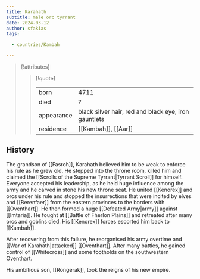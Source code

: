 ```yaml
---
title: Karahath
subtitle: male orc tyrrant
date: 2024-03-12
author: sfakias
tags:

  - countries/Kambah

---
```

> [!attributes]
> 
> > [!quote]
> >
> > | | |
> > | --- | --- |
> > | born | 4711 |
> > | died | ? |
> > | appearance | black silver hair, red and black eye, iron gauntlets |
> > | residence | [[Kambah]], [[Aar]] |

## History

The grandson of [[Fasroh]], Karahath believed him to be weak to enforce his rule as he grew old. He stepped into the throne room, killed him and claimed the [[Scrolls of the Supreme Tyrrant|Tyrrant Scroll]] for himself. Everyone accepted his leadership, as he held huge influence among the army and he carved in stone his new throne seat. He united [[Kenorex]] and orcs under his rule and stopped the insurrections that were incited by elves and [[Berenfaer]] from the eastern provinces to the borders with [[Oventhart]]. He then formed a huge [[Defeated Army|army]] against [[Imtaria]]. He fought at [[Battle of Fherlon Plains]] and retreated after many orcs and goblins died. His [[Kenorex]] forces escorted him back to [[Kambah]].

After recovering from this failure, he reorganised his army overtime and [[War of Karahath|attacked]] [[Oventhart]]. After many battles, he gained control of [[Whitecross]] and some footholds on the southwestern Oventhart.

His ambitious son, [[Rongerak]], took the reigns of his new empire.